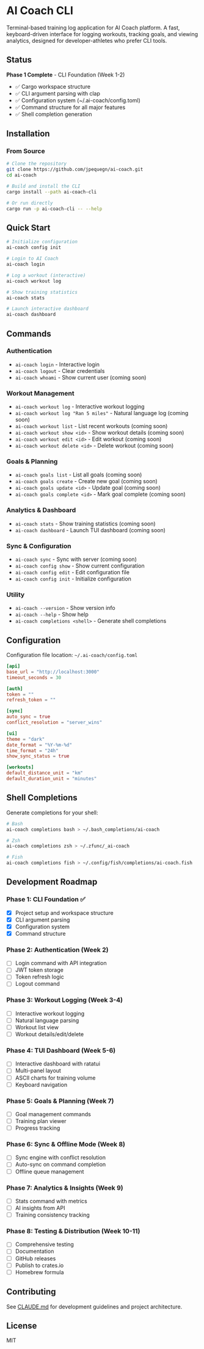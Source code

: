 # AI Coach CLI

Terminal-based training log application for AI Coach platform. A fast, keyboard-driven interface for logging workouts, tracking goals, and viewing analytics, designed for developer-athletes who prefer CLI tools.

## Status

**Phase 1 Complete** - CLI Foundation (Week 1-2)
- ✅ Cargo workspace structure
- ✅ CLI argument parsing with clap
- ✅ Configuration system (~/.ai-coach/config.toml)
- ✅ Command structure for all major features
- ✅ Shell completion generation

## Installation

### From Source

```bash
# Clone the repository
git clone https://github.com/jpequegn/ai-coach.git
cd ai-coach

# Build and install the CLI
cargo install --path ai-coach-cli

# Or run directly
cargo run -p ai-coach-cli -- --help
```

## Quick Start

```bash
# Initialize configuration
ai-coach config init

# Login to AI Coach
ai-coach login

# Log a workout (interactive)
ai-coach workout log

# Show training statistics
ai-coach stats

# Launch interactive dashboard
ai-coach dashboard
```

## Commands

### Authentication
- `ai-coach login` - Interactive login
- `ai-coach logout` - Clear credentials
- `ai-coach whoami` - Show current user (coming soon)

### Workout Management
- `ai-coach workout log` - Interactive workout logging
- `ai-coach workout log "Ran 5 miles"` - Natural language log (coming soon)
- `ai-coach workout list` - List recent workouts (coming soon)
- `ai-coach workout show <id>` - Show workout details (coming soon)
- `ai-coach workout edit <id>` - Edit workout (coming soon)
- `ai-coach workout delete <id>` - Delete workout (coming soon)

### Goals & Planning
- `ai-coach goals list` - List all goals (coming soon)
- `ai-coach goals create` - Create new goal (coming soon)
- `ai-coach goals update <id>` - Update goal (coming soon)
- `ai-coach goals complete <id>` - Mark goal complete (coming soon)

### Analytics & Dashboard
- `ai-coach stats` - Show training statistics (coming soon)
- `ai-coach dashboard` - Launch TUI dashboard (coming soon)

### Sync & Configuration
- `ai-coach sync` - Sync with server (coming soon)
- `ai-coach config show` - Show current configuration
- `ai-coach config edit` - Edit configuration file
- `ai-coach config init` - Initialize configuration

### Utility
- `ai-coach --version` - Show version info
- `ai-coach --help` - Show help
- `ai-coach completions <shell>` - Generate shell completions

## Configuration

Configuration file location: `~/.ai-coach/config.toml`

```toml
[api]
base_url = "http://localhost:3000"
timeout_seconds = 30

[auth]
token = ""
refresh_token = ""

[sync]
auto_sync = true
conflict_resolution = "server_wins"

[ui]
theme = "dark"
date_format = "%Y-%m-%d"
time_format = "24h"
show_sync_status = true

[workouts]
default_distance_unit = "km"
default_duration_unit = "minutes"
```

## Shell Completions

Generate completions for your shell:

```bash
# Bash
ai-coach completions bash > ~/.bash_completions/ai-coach

# Zsh
ai-coach completions zsh > ~/.zfunc/_ai-coach

# Fish
ai-coach completions fish > ~/.config/fish/completions/ai-coach.fish
```

## Development Roadmap

### Phase 1: CLI Foundation ✅
- [x] Project setup and workspace structure
- [x] CLI argument parsing
- [x] Configuration system
- [x] Command structure

### Phase 2: Authentication (Week 2)
- [ ] Login command with API integration
- [ ] JWT token storage
- [ ] Token refresh logic
- [ ] Logout command

### Phase 3: Workout Logging (Week 3-4)
- [ ] Interactive workout logging
- [ ] Natural language parsing
- [ ] Workout list view
- [ ] Workout details/edit/delete

### Phase 4: TUI Dashboard (Week 5-6)
- [ ] Interactive dashboard with ratatui
- [ ] Multi-panel layout
- [ ] ASCII charts for training volume
- [ ] Keyboard navigation

### Phase 5: Goals & Planning (Week 7)
- [ ] Goal management commands
- [ ] Training plan viewer
- [ ] Progress tracking

### Phase 6: Sync & Offline Mode (Week 8)
- [ ] Sync engine with conflict resolution
- [ ] Auto-sync on command completion
- [ ] Offline queue management

### Phase 7: Analytics & Insights (Week 9)
- [ ] Stats command with metrics
- [ ] AI insights from API
- [ ] Training consistency tracking

### Phase 8: Testing & Distribution (Week 10-11)
- [ ] Comprehensive testing
- [ ] Documentation
- [ ] GitHub releases
- [ ] Publish to crates.io
- [ ] Homebrew formula

## Contributing

See [CLAUDE.md](../CLAUDE.md) for development guidelines and project architecture.

## License

MIT

